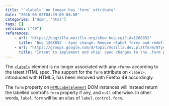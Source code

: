 ```yaml
---
title: "`<label>` no longer has `form` attribute"
date: "2016-06-03T04:39:00-04:00"
categories: ["dom", "html"]
tags: []
versions: ["49"]
references:
    - url: "https://bugzilla.mozilla.org/show_bug.cgi?id=1268852"
      title: "Bug 1268852 - Spec change: Remove <label form> and redefine label.form IDL attribute"
    - url: "https://groups.google.com/d/topic/mozilla.dev.platform/8TyeUQOn6qQ/discussion"
      title: "Intent to implement and ship: spec changes to the .form property and \"form\" attribute on <label> elements"
---
```

The [`<label>`](https://developer.mozilla.org/en-US/docs/Web/HTML/Element/label) element is no longer associated with any `<form>` according to the latest HTML spec. The support for the `form` attribute on `<label>`, introduced with HTML5, has been removed with Firefox 49 accordingly.

The `form` property on [`HTMLLabelElement`](https://developer.mozilla.org/en-US/docs/Web/API/HTMLLabelElement) DOM instances will instead return the labelled control's `form` property if any, and `null` otherwise. In other words, `label.form` will be an alias of `label.control.form`.
